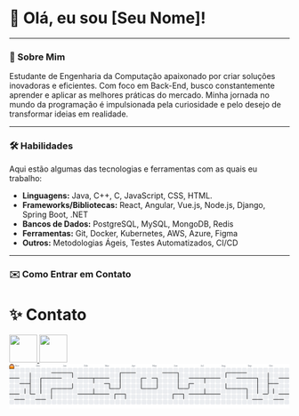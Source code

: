 # 👋 Olá, eu sou [Seu Nome]!

---

### 🚀 Sobre Mim

Estudante de Engenharia da Computação apaixonado por criar soluções inovadoras e eficientes. Com foco em Back-End, busco constantemente aprender e aplicar as melhores práticas do mercado. Minha jornada no mundo da programação é impulsionada pela curiosidade e pelo desejo de transformar ideias em realidade.

---

### 🛠️ Habilidades

Aqui estão algumas das tecnologias e ferramentas com as quais eu trabalho:

* **Linguagens:** Java, C++, C, JavaScript, CSS, HTML.
* **Frameworks/Bibliotecas:** React, Angular, Vue.js, Node.js, Django, Spring Boot, .NET
* **Bancos de Dados:** PostgreSQL, MySQL, MongoDB, Redis
* **Ferramentas:** Git, Docker, Kubernetes, AWS, Azure, Figma
* **Outros:** Metodologias Ágeis, Testes Automatizados, CI/CD

---

### ✉️ Como Entrar em Contato

# ✨ Contato

<a href="https://www.linkedin.com/in/henrique-de-avila-bento-02532b352/" target="_blank">
  <img src="https://cdn.jsdelivr.net/gh/devicons/devicon/icons/linkedin/linkedin-original.svg"
       width="50" height="50">
</a>
<a href="https://www.linkedin.com/in/henrique-de-avila-bento-02532b352/" target="_blank">
  <img src="https://cdn.jsdelivr.net/gh/devicons/devicon@latest/icons/github/github-original.svg"
       width="50" height="50">
</a>



<!-- Gráfico de contribuições -->
<picture>
    <source media="(prefers-color-scheme: dark)" srcset="https://raw.githubusercontent.com/zeneiltongpdev/zeneiltongpdev/output/pacman-contribution-graph-dark.svg">
    <source media="(prefers-color-scheme: light)" srcset="https://raw.githubusercontent.com/zeneiltongpdev/zeneiltongpdev/output/pacman-contribution-graph.svg">
    <img alt="Pacman Contribution Graph" src="https://raw.githubusercontent.com/zeneiltongpdev/zeneiltongpdev/output/pacman-contribution-graph.svg" style="visibility:visible;max-width:100%;">
</picture>
